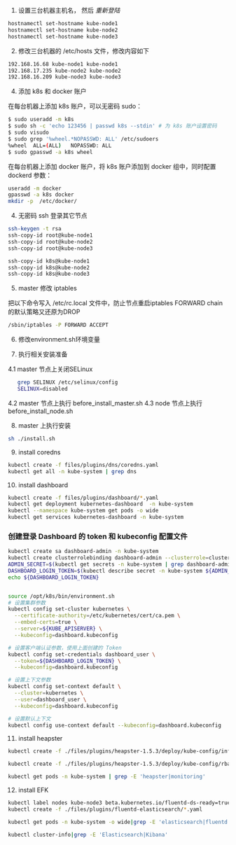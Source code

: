 1. 设置三台机器主机名， 然后 *重新登陆*
```sh
hostnamectl set-hostname kube-node1
hostnamectl set-hostname kube-node2
hostnamectl set-hostname kube-node3
```

2. 修改三台机器的 /etc/hosts 文件，修改内容如下
```sh
192.168.16.68 kube-node1 kube-node1
192.168.17.235 kube-node2 kube-node2
192.168.16.209 kube-node3 kube-node3
```

4. 添加 k8s 和 docker 账户

在每台机器上添加 k8s 账户，可以无密码 sudo：

``` bash
$ sudo useradd -m k8s
$ sudo sh -c 'echo 123456 | passwd k8s --stdin' # 为 k8s 账户设置密码
$ sudo visudo
$ sudo grep '%wheel.*NOPASSWD: ALL' /etc/sudoers
%wheel	ALL=(ALL)	NOPASSWD: ALL
$ sudo gpasswd -a k8s wheel
```

在每台机器上添加 docker 账户，将 k8s 账户添加到 docker 组中，同时配置 dockerd 参数：

``` bash
useradd -m docker
gpasswd -a k8s docker
mkdir -p  /etc/docker/
```

4. 无密码 ssh 登录其它节点

```sh
ssh-keygen -t rsa
ssh-copy-id root@kube-node1
ssh-copy-id root@kube-node2
ssh-copy-id root@kube-node3

ssh-copy-id k8s@kube-node1
ssh-copy-id k8s@kube-node2
ssh-copy-id k8s@kube-node3
```

5. master 修改 iptables
   
把以下命令写入 /etc/rc.local 文件中，防止节点重启iptables FORWARD chain的默认策略又还原为DROP

```sh
/sbin/iptables -P FORWARD ACCEPT
```

6. 修改environment.sh环境变量
   
7. 执行相关安装准备

 4.1 master 节点上关闭SELinux
 ```bash
    grep SELINUX /etc/selinux/config 
    SELINUX=disabled
 ```
 4.2 master 节点上执行 before_install_master.sh
 4.3 node 节点上执行 before_install_node.sh

8. master 上执行安装

```bash
sh ./install.sh
```

9.  install coredns

```bash
kubectl create -f files/plugins/dns/coredns.yaml
kubectl get all -n kube-system | grep dns
```

10. install dashboard

```bash
kubectl create -f files/plugins/dashboard/*.yaml
kubectl get deployment kubernetes-dashboard  -n kube-system
kubectl --namespace kube-system get pods -o wide
kubectl get services kubernetes-dashboard -n kube-system
```
### 创建登录 Dashboard 的 token 和 kubeconfig 配置文件

```sh
kubectl create sa dashboard-admin -n kube-system
kubectl create clusterrolebinding dashboard-admin --clusterrole=cluster-admin --serviceaccount=kube-system:dashboard-admin
ADMIN_SECRET=$(kubectl get secrets -n kube-system | grep dashboard-admin | awk '{print $1}')
DASHBOARD_LOGIN_TOKEN=$(kubectl describe secret -n kube-system ${ADMIN_SECRET} | grep -E '^token' | awk '{print $2}')
echo ${DASHBOARD_LOGIN_TOKEN}


source /opt/k8s/bin/environment.sh
# 设置集群参数
kubectl config set-cluster kubernetes \
  --certificate-authority=/etc/kubernetes/cert/ca.pem \
  --embed-certs=true \
  --server=${KUBE_APISERVER} \
  --kubeconfig=dashboard.kubeconfig

# 设置客户端认证参数，使用上面创建的 Token
kubectl config set-credentials dashboard_user \
  --token=${DASHBOARD_LOGIN_TOKEN} \
  --kubeconfig=dashboard.kubeconfig

# 设置上下文参数
kubectl config set-context default \
  --cluster=kubernetes \
  --user=dashboard_user \
  --kubeconfig=dashboard.kubeconfig

# 设置默认上下文
kubectl config use-context default --kubeconfig=dashboard.kubeconfig

```

11. install heapster

```bash
kubectl create -f ./files/plugins/heapster-1.5.3/deploy/kube-config/infludb/*.yaml
```

```bash
kubectl create -f ./files/plugins/heapster-1.5.3/deploy/kube-config/rbac/*.yaml
```

```bash
kubectl get pods -n kube-system | grep -E 'heapster|monitoring'
```

12. install EFK

```bash
kubectl label nodes kube-node3 beta.kubernetes.io/fluentd-ds-ready=true
kubectl create -f ./files/plugins/fluentd-elasticsearch/*.yaml
```

```bash
kubectl get pods -n kube-system -o wide|grep -E 'elasticsearch|fluentd|kibana'
```

```bash
kubectl cluster-info|grep -E 'Elasticsearch|Kibana'
```